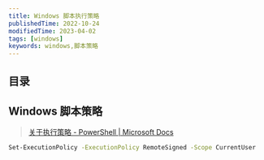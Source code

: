 ```yaml
---
title: Windows 脚本执行策略
publishedTime: 2022-10-24
modifiedTime: 2023-04-02
tags: [windows]
keywords: windows,脚本策略
---
```


## 目录

## Windows 脚本策略

> [关于执行策略 - PowerShell | Microsoft Docs](https://docs.microsoft.com/zh-cn/powershell/module/microsoft.powershell.core/about/about_execution_policies)

```bash
Set-ExecutionPolicy -ExecutionPolicy RemoteSigned -Scope CurrentUser
```
